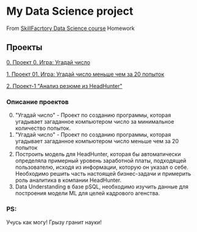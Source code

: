 # My Data Science project
From [SkillFacrtory Data Science course](https://lms.skillfactory.ru/courses/course-v1:SkillFactory+DST-3.0+28FEB2021/course/)
Homework
## Проекты

[0. Проект 0. Игра: Угадай число](https://github.com/Ter4ik/DS/tree/main/PROJECT/Project_0)

[1. Проект 01. Игра: Угадай число меньше чем за 20 попыток](https://github.com/Ter4ik/DS/tree/main/PROJECT/Project_1)

[2. Проект-1 "Анализ резюме из HeadHunter"](https://github.com/Ter4ik/DS/tree/main/PROJECT/PROJECT-1_Анализ_резюме_из_HeadHunter)

### Описание проектов  
0. "Угадай число" - Проект по созданию программы, которая угадывает загаданное компьютером число за минимальное количество попыток.
1. "Угадай число" - Проект по созданию программы, которая угадывает загаданное компьютером число меньше чем за 20 попыток
2. Построить модель для HeadHunter, которая бы автоматически определяла примерный уровень заработной платы, подходящей пользователю, исходя из информации, которую он указал о себе. Необходимо решить часть настоящей бизнес-задачи и примерить роль аналитика в компании HeadHunter.
3. Data Understanding в базе pSQL, необходимо изучить данные для построения модели ML для целей кадрового агенства.

### PS:  
Учусь как могу! Грызу гранит науки!
